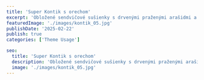 ```yaml
---
title: 'Super Kontik s orechom'
excerpt: 'Obložené sendvičové sušienky s drvenými praženými arašidmi a lieskovoorieškovou krémovou náplňou.'
featuredImage: './images/kontik_05.jpg'
publishDate: '2025-02-22'
publish: true
categories: ['Theme Usage']

seo:
  title: 'Super Kontik s orechom'
  description: 'Obložené sendvičové sušienky s drvenými praženými arašidmi a lieskovoorieškovou krémovou náplňou.'
  image: './images/kontik_05.jpg'
---
```


